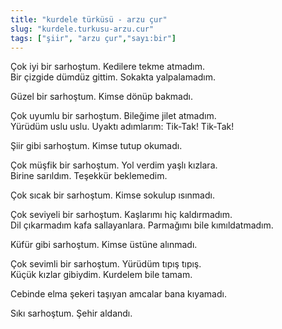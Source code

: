 ```yaml
---
title: "kurdele türküsü - arzu çur"
slug: "kurdele.turkusu-arzu.cur"
tags: ["şiir", "arzu çur","sayı:bir"]
---
```


Çok iyi bir sarhoştum. Kedilere tekme atmadım.  
Bir çizgide dümdüz gittim. Sokakta yalpalamadım.

Güzel bir sarhoştum. Kimse dönüp bakmadı.

Çok uyumlu bir sarhoştum. Bileğime jilet atmadım.  
Yürüdüm uslu uslu. Uyaktı adımlarım: Tik-Tak! Tik-Tak!

Şiir gibi sarhoştum. Kimse tutup okumadı.

Çok müşfik bir sarhoştum. Yol verdim yaşlı kızlara.  
Birine sarıldım. Teşekkür beklemedim.

Çok sıcak bir sarhoştum. Kimse sokulup ısınmadı.

Çok seviyeli bir sarhoştum. Kaşlarımı hiç kaldırmadım.  
Dil çıkarmadım kafa sallayanlara. Parmağımı bile kımıldatmadım.

Küfür gibi sarhoştum. Kimse üstüne alınmadı.

Çok sevimli bir sarhoştum. Yürüdüm tıpış tıpış.  
Küçük kızlar gibiydim. Kurdelem bile tamam.

Cebinde elma şekeri taşıyan amcalar bana kıyamadı.

Sıkı sarhoştum. Şehir aldandı.
